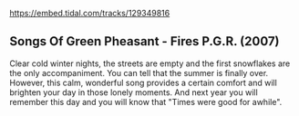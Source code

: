 https://embed.tidal.com/tracks/129349816

## Songs Of Green Pheasant - Fires P.G.R. (2007)

Clear cold winter nights, the streets are empty and the first snowflakes are
the only accompaniment. You can tell that the summer is finally over. However,
this calm, wonderful song provides a certain comfort and will brighten your day 
in those lonely moments. And next year you will remember this day and you will know
that "Times were good for awhile".
